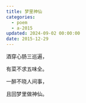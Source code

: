 ```yaml
---
title: 梦里神仙
categories:
  - poem
  - a-2015
updated: 2024-09-02 00:00:00
date: 2015-12-29
---
```


酒穿心肠三巡遍，

有菜不求五味全。

一醉不晓人间事，

且回梦里做神仙。
